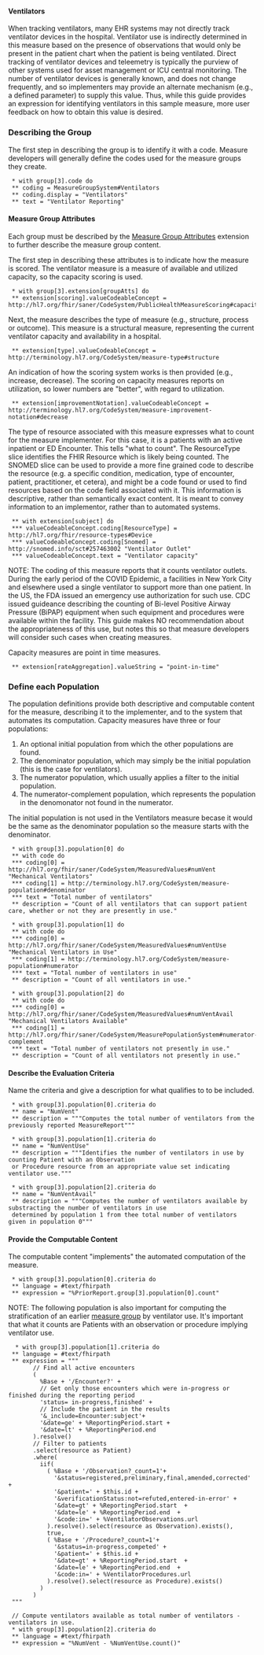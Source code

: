 #### Ventilators
When tracking ventilators, many EHR systems may not directly track ventilator devices in the hospital. Ventilator use is indirectly determined in this measure based on the presence of observations that would only be present in the patient chart
when the patient is being ventilated. Direct tracking of ventilator devices and teleemetry is typically the purview of other systems used for asset
management or ICU central monitoring.  The number of ventilator devices is generally known, and does not change frequently, and so implementers may
provide an alternate mechanism (e.g., a defined parameter) to supply this value.  Thus, while this guide provides an expression for identifying
ventilators in this sample measure, more user feedback on how to obtain this value is desired.

### Describing the Group

The first step in describing the group is to identify it with a code.  Measure developers will generally
define the codes used for the measure groups they create.
```
 * with group[3].code do
 ** coding = MeasureGroupSystem#Ventilators
 ** coding.display = "Ventilators"
 ** text = "Ventilator Reporting"
```
#### Measure Group Attributes

Each group must be described by the [Measure Group Attributes](StructureDefinition-MeasureGroupAttributes.html) extension to
further describe the measure group content.

The first step in describing these attributes is to indicate how the measure is scored.  The ventilator measure is
a measure of available and utilized capacity, so the capacity scoring is used.
```
 * with group[3].extension[groupAtts] do
 ** extension[scoring].valueCodeableConcept = http://hl7.org/fhir/saner/CodeSystem/PublicHealthMeasureScoring#capacity
```

Next, the measure describes the type of measure (e.g., structure, process or outcome). This measure is a structural measure,
representing the current ventilator capacity and availability in a hospital.
```
 ** extension[type].valueCodeableConcept = http://terminology.hl7.org/CodeSystem/measure-type#structure
```

An indication of how the scoring system works is then provided (e.g., increase, decrease). The scoring on capacity measures
reports on utilization, so lower numbers are "better", with regard to utilization.
```
 ** extension[improvementNotation].valueCodeableConcept = http://terminology.hl7.org/CodeSystem/measure-improvement-notation#decrease
```

The type of resource associated with this measure expresses what to count for the measure implementer.  For this case, it is a
patients with an active inpatient or ED Encounter. This tells "what to count". The ResourceType slice identifies the FHIR Resource
which is likely being counted.  The SNOMED slice can be used to provide a more fine grained code to describe the resource
(e.g. a specific condition, medication, type of encounter, patient, practitioner, et cetera), and might be a code found or used
to find resources based on the code field associated with it. This information is descriptive, rather than semantically exact content.
It is meant to convey information to an implementor, rather than to automated systems.
```
 ** with extension[subject] do
 *** valueCodeableConcept.coding[ResourceType] = http://hl7.org/fhir/resource-types#Device
 *** valueCodeableConcept.coding[Snomed] = http://snomed.info/sct#257463002 "Ventilator Outlet"
 *** valueCodeableConcept.text = "Ventilator capacity"
```

NOTE: The coding of this measure reports that it counts ventilator outlets. During the early period of the COVID Epidemic, a facilities
in New York City and elsewhere used a single ventilator to support more than one patient.  In the US, the FDA issued an emergency
use authorization for such use. CDC issued guideance describing the counting of Bi-level Positive Airway Pressure (BiPAP) equipment
when such equipment and procedures were available within the facility.  This guide makes NO recommendation about the appropriateness
of this use, but notes this so that measure developers will consider such cases when creating measures.

Capacity measures are point in time measures.
```
 ** extension[rateAggregation].valueString = "point-in-time"
```

### Define each Population

The population definitions provide both descriptive and computable content for the measure, describing it to the
implementer, and to the system that automates its computation. Capacity measures have three or four populations:
1. An optional initial population from which the other populations are found.
2. The denominator population, which may simply be the initial population (this is the case for ventilators).
3. The numerator population, which usually applies a filter to the initial population.
4. The numerator-complement population, which represents the population in the denomonator not found in the numerator.

The initial population is not used in the Ventilators measure becase it would be the same as the denominator population
so the measure starts with the denominator.

```
 * with group[3].population[0] do
 ** with code do
 *** coding[0] = http://hl7.org/fhir/saner/CodeSystem/MeasuredValues#numVent "Mechanical Ventilators"
 *** coding[1] = http://terminology.hl7.org/CodeSystem/measure-population#denominator
 *** text = "Total number of ventilators"
 ** description = "Count of all ventilators that can support patient care, whether or not they are presently in use."

 * with group[3].population[1] do
 ** with code do
 *** coding[0] = http://hl7.org/fhir/saner/CodeSystem/MeasuredValues#numVentUse "Mechanical Ventilators in Use"
 *** coding[1] = http://terminology.hl7.org/CodeSystem/measure-population#numerator
 *** text = "Total number of ventilators in use"
 ** description = "Count of all ventilators in use."

 * with group[3].population[2] do
 ** with code do
 *** coding[0] = http://hl7.org/fhir/saner/CodeSystem/MeasuredValues#numVentAvail "Mechanical Ventilators Available"
 *** coding[1] = http://hl7.org/fhir/saner/CodeSystem/MeasurePopulationSystem#numerator-complement
 *** text = "Total number of ventilators not presently in use."
 ** description = "Count of all ventilators not presently in use."
```

#### Describe the Evaluation Criteria
Name the criteria and give a description for what qualifies to to be included.

```
 * with group[3].population[0].criteria do
 ** name = "NumVent"
 ** description = """Computes the total number of ventilators from the previously reported MeasureReport"""

 * with group[3].population[1].criteria do
 ** name = "NumVentUse"
 ** description = """Identifies the number of ventilators in use by counting Patient with an Observation
 or Procedure resource from an appropriate value set indicating ventilator use."""

 * with group[3].population[2].criteria do
 ** name = "NumVentAvail"
 ** description = """Computes the number of ventilators available by substracting the number of ventilators in use
 determined by population 1 from thee total number of ventilators given in population 0"""
```

#### Provide the Computable Content
The computable content "implements" the automated computation of the measure.

```
 * with group[3].population[0].criteria do
 ** language = #text/fhirpath
 ** expression = "%PriorReport.group[3].population[0].count"
```
 NOTE: The following population is also important for computing the stratification of an earlier
 [measure group](measure_group_hospital_acquired_covid19_patients.html#stratification) by ventilator
 use.  It's important that what it counts are Patients with an observation or procedure implying
 ventilator use.
```
  * with group[3].population[1].criteria do
 ** language = #text/fhirpath
 ** expression = """
       // Find all active encounters
       (
         %Base + '/Encounter?' +
         // Get only those encounters which were in-progress or finished during the reporting period
         'status= in-progress,finished' +
         // Include the patient in the results
         '&_include=Encounter:subject'+
         '&date=ge' + %ReportingPeriod.start +
         '&date=lt' + %ReportingPeriod.end
       ).resolve()
       // Filter to patients
       .select(resource as Patient)
       .where(
         iif(
           ( %Base + '/Observation?_count=1'+
             '&status=registered,preliminary,final,amended,corrected' +
             '&patient=' + $this.id +
             '&verificationStatus:not=refuted,entered-in-error' +
             '&date=gt' + %ReportingPeriod.start  +
             '&date=le' + %ReportingPeriod.end  +
             '&code:in=' + %VentilatorObservations.url
           ).resolve().select(resource as Observation).exists(),
           true,
           ( %Base + '/Procedure?_count=1'+
             '&status=in-progress,competed' +
             '&patient=' + $this.id +
             '&date=gt' + %ReportingPeriod.start  +
             '&date=le' + %ReportingPeriod.end  +
             '&code:in=' + %VentilatorProcedures.url
           ).resolve().select(resource as Procedure).exists()
         )
       )
 """

 // Compute ventilators available as total number of ventilators - ventilators in use.
 * with group[3].population[2].criteria do
 ** language = #text/fhirpath
 ** expression = "%NumVent - %NumVentUse.count()"
```
